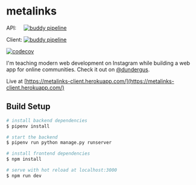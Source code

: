 # metalinks

API:&nbsp; &nbsp; &nbsp;[![buddy pipeline](https://app.buddy.works/goulart/involved/pipelines/pipeline/190701/badge.svg?token=0035ead190556e73db03b82d6069781f3093eb948867a08b08149abea8f12a7f "buddy pipeline")](https://app.buddy.works/goulart/involved/pipelines/pipeline/190701)

Client: [![buddy pipeline](https://app.buddy.works/goulart/involved/pipelines/pipeline/196011/badge.svg?token=0035ead190556e73db03b82d6069781f3093eb948867a08b08149abea8f12a7f "buddy pipeline")](https://app.buddy.works/goulart/involved/pipelines/pipeline/196011)

[![codecov](https://codecov.io/gh/augustogoulart/involved/branch/master/graph/badge.svg)](https://codecov.io/gh/augustogoulart/involved)



I'm teaching modern web development on Instagram while building a web app for online communities. Check it out on 
[@dundergus](https://www.instagram.com/dundergus).

Live at [https://metalinks-client.herokuapp.com/](https://metalinks-client.herokuapp.com/)



## Build Setup

``` bash
# install backend dependencies
$ pipenv install

# start the backend
$ pipenv run python manage.py runserver

# install frontend dependencies
$ npm install

# serve with hot reload at localhost:3000
$ npm run dev
```
